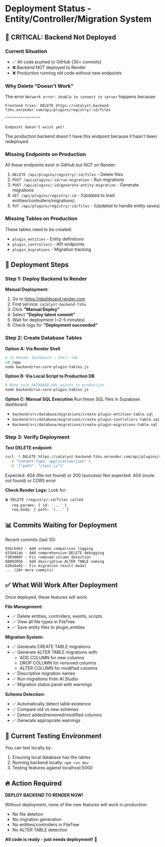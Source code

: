 # Deployment Status - Entity/Controller/Migration System

## 🔴 CRITICAL: Backend Not Deployed

### Current Situation
- ✅ All code pushed to GitHub (30+ commits)
- ❌ Backend NOT deployed to Render
- ❌ Production running old code without new endpoints

### Why Delete "Doesn't Work"
The error `Network error: Unable to connect to server` happens because:

```
Frontend tries: DELETE https://catalyst-backend-fzhu.onrender.com/api/plugins/registry/:id/files
                                                                        ^^^^^^^^^^^^^^^^
                                                                        Endpoint doesn't exist yet!
```

The production backend doesn't have this endpoint because it hasn't been redeployed.

### Missing Endpoints on Production

All these endpoints exist in GitHub but NOT on Render:

1. `DELETE /api/plugins/registry/:id/files` - Delete files
2. `POST /api/plugins/:id/run-migration` - Run migrations
3. `POST /api/plugins/:id/generate-entity-migration` - Generate migrations
4. `GET /api/plugins/registry/:id` - (Updated to load entities/controllers/migrations)
5. `PUT /api/plugins/registry/:id/files` - (Updated to handle entity saves)

### Missing Tables on Production

These tables need to be created:
- `plugin_entities` - Entity definitions
- `plugin_controllers` - API endpoints
- `plugin_migrations` - Migration tracking

## 🚀 Deployment Steps

### Step 1: Deploy Backend to Render

**Manual Deployment:**
1. Go to https://dashboard.render.com
2. Find service: `catalyst-backend-fzhu`
3. Click **"Manual Deploy"**
4. Select **"Deploy latest commit"**
5. Wait for deployment (~2-5 minutes)
6. Check logs for **"Deployment succeeded"**

### Step 2: Create Database Tables

**Option A: Via Render Shell**
```bash
# In Render dashboard → Shell tab
cd /app
node backend/run-core-plugin-tables.js
```

**Option B: Via Local Script to Production DB**
```bash
# Make sure DATABASE_URL points to production
node backend/run-core-plugin-tables.js
```

**Option C: Manual SQL Execution**
Run these SQL files in Supabase dashboard:
- `backend/src/database/migrations/create-plugin-entities-table.sql`
- `backend/src/database/migrations/create-plugin-controllers-table.sql`
- `backend/src/database/migrations/create-plugin-migrations-table.sql`

### Step 3: Verify Deployment

**Test DELETE endpoint:**
```bash
curl -X DELETE https://catalyst-backend-fzhu.onrender.com/api/plugins/registry/test-id/files \
  -H "Content-Type: application/json" \
  -d '{"path": "/test.js"}'
```

Expected: 404 (file not found) or 200 (success)
Not expected: 404 (route not found) or CORS error

**Check Render Logs:**
Look for:
```
🗑️ DELETE /registry/:id/files called
   req.params: { id: '...' }
   req.body: { path: '/...' }
```

## 📊 Commits Waiting for Deployment

Recent commits (last 10):
```
85bcbdb3 - Add schema comparison logging
d33441ab - Add comprehensive DELETE debugging
f3030807 - Fix removed column detection
88092056 - Add descriptive ALTER TABLE naming
428a9a92 - Fix migration result modal
... (20+ more commits)
```

## ✅ What Will Work After Deployment

Once deployed, these features will work:

**File Management:**
- ✅ Delete entities, controllers, events, scripts
- ✅ View all file types in FileTree
- ✅ Save entity files to plugin_entities

**Migration System:**
- ✅ Generate CREATE TABLE migrations
- ✅ Generate ALTER TABLE migrations with:
  - ADD COLUMN for new columns
  - DROP COLUMN for removed columns
  - ALTER COLUMN for modified columns
- ✅ Descriptive migration names
- ✅ Run migrations from AI Studio
- ✅ Migration status panel with warnings

**Schema Detection:**
- ✅ Automatically detect table existence
- ✅ Compare old vs new schemas
- ✅ Detect added/removed/modified columns
- ✅ Generate appropriate warnings

## 🎯 Current Testing Environment

You can test locally by:
1. Ensuring local database has the tables
2. Running backend locally: `npm run dev`
3. Testing features against localhost:5000

## 🔥 Action Required

**DEPLOY BACKEND TO RENDER NOW!**

Without deployment, none of the new features will work in production:
- No file deletion
- No migration generation
- No entities/controllers in FileTree
- No ALTER TABLE detection

**All code is ready - just needs deployment!** 🚀
